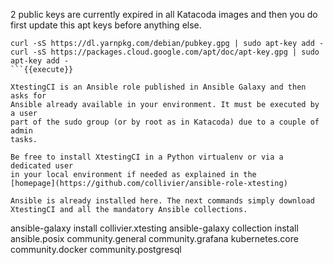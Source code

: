 2 public keys are currently expired in all Katacoda images and then you do first
update this apt keys before anything else.

```
curl -sS https://dl.yarnpkg.com/debian/pubkey.gpg | sudo apt-key add -
curl -sS https://packages.cloud.google.com/apt/doc/apt-key.gpg | sudo apt-key add -
```{{execute}}

XtestingCI is an Ansible role published in Ansible Galaxy and then asks for
Ansible already available in your environment. It must be executed by a user
part of the sudo group (or by root as in Katacoda) due to a couple of admin
tasks.

Be free to install XtestingCI in a Python virtualenv or via a dedicated user
in your local environment if needed as explained in the
[homepage](https://github.com/collivier/ansible-role-xtesting)

Ansible is already installed here. The next commands simply download
XtestingCI and all the mandatory Ansible collections.

```
ansible-galaxy install collivier.xtesting
ansible-galaxy collection install ansible.posix community.general community.grafana kubernetes.core community.docker community.postgresql
```{{execute}}
